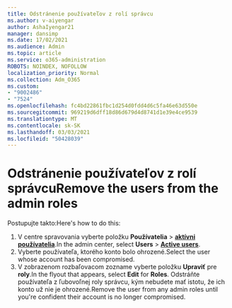```yaml
---
title: Odstránenie používateľov z rolí správcu
ms.author: v-aiyengar
author: AshaIyengar21
manager: dansimp
ms.date: 17/02/2021
ms.audience: Admin
ms.topic: article
ms.service: o365-administration
ROBOTS: NOINDEX, NOFOLLOW
localization_priority: Normal
ms.collection: Adm_O365
ms.custom:
- "9002486"
- "7524"
ms.openlocfilehash: fc4bd22861fbc1d254d0fdd4d6c5fa46e63d550e
ms.sourcegitcommit: 969219d6dff18d86d679d4d8741d1e39e4ce9539
ms.translationtype: MT
ms.contentlocale: sk-SK
ms.lasthandoff: 03/03/2021
ms.locfileid: "50428039"
---
```

# <a name="remove-the-users-from-the-admin-roles"></a><span data-ttu-id="960c1-102">Odstránenie používateľov z rolí správcu</span><span class="sxs-lookup"><span data-stu-id="960c1-102">Remove the users from the admin roles</span></span>

<span data-ttu-id="960c1-103">Postupujte takto:</span><span class="sxs-lookup"><span data-stu-id="960c1-103">Here's how to do this:</span></span>

1. <span data-ttu-id="960c1-104">V centre spravovania vyberte položku **Používatelia**  >  [**aktívni používatelia**](https://go.microsoft.com/fwlink/p/?linkid=834822).</span><span class="sxs-lookup"><span data-stu-id="960c1-104">In the admin center, select **Users** > [**Active users**](https://go.microsoft.com/fwlink/p/?linkid=834822).</span></span>
1. <span data-ttu-id="960c1-105">Vyberte používateľa, ktorého konto bolo ohrozené.</span><span class="sxs-lookup"><span data-stu-id="960c1-105">Select the user whose account has been compromised.</span></span>
1. <span data-ttu-id="960c1-106">V zobrazenom rozbaľovacom zozname vyberte položku **Upraviť** pre **roly**.</span><span class="sxs-lookup"><span data-stu-id="960c1-106">In the flyout that appears, select **Edit** for **Roles**.</span></span> <span data-ttu-id="960c1-107">Odstráňte používateľa z ľubovoľnej roly správcu, kým nebudete mať istotu, že ich konto už nie je ohrozené.</span><span class="sxs-lookup"><span data-stu-id="960c1-107">Remove the user from any admin roles until you're confident their account is no longer compromised.</span></span>

